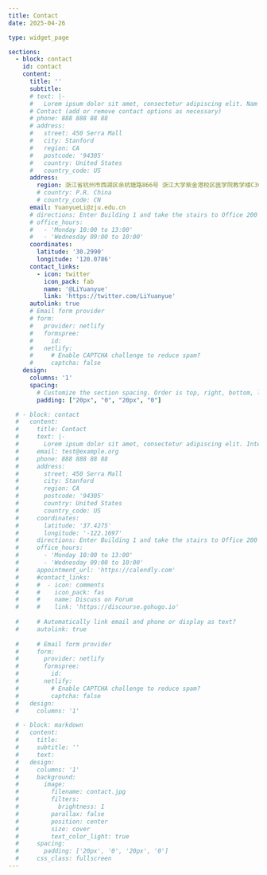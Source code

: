 ```yaml
---
title: Contact
date: 2025-04-26

type: widget_page

sections:
  - block: contact
    id: contact
    content:
      title: ''
      subtitle:
      # text: |-
      #   Lorem ipsum dolor sit amet, consectetur adipiscing elit. Nam mi diam, venenatis ut magna et, vehicula efficitur enim.
      # Contact (add or remove contact options as necessary)
      # phone: 888 888 88 88
      # address:
      #   street: 450 Serra Mall
      #   city: Stanford
      #   region: CA
      #   postcode: '94305'
      #   country: United States
      #   country_code: US
      address:
        region: 浙江省杭州市西湖区余杭塘路866号 浙江大学紫金港校区医学院教学楼C305
        # country: P.R. China
        # country_code: CN
      email: YuanyueLi@zju.edu.cn
      # directions: Enter Building 1 and take the stairs to Office 200 on Floor 2
      # office_hours:
      #   - 'Monday 10:00 to 13:00'
      #   - 'Wednesday 09:00 to 10:00'
      coordinates:
        latitude: '30.2990'
        longitude: '120.0786'
      contact_links:
        - icon: twitter
          icon_pack: fab
          name: '@LiYuanyue'
          link: 'https://twitter.com/LiYuanyue'
      autolink: true
      # Email form provider
      # form:
      #   provider: netlify
      #   formspree:
      #     id:
      #   netlify:
      #     # Enable CAPTCHA challenge to reduce spam?
      #     captcha: false
    design:
      columns: '1'
      spacing:
        # Customize the section spacing. Order is top, right, bottom, left.
        padding: ["20px", "0", "20px", "0"]

  # - block: contact
  #   content:
  #     title: Contact
  #     text: |-
  #       Lorem ipsum dolor sit amet, consectetur adipiscing elit. Integer tempus augue non tempor egestas. Proin nisl nunc, dignissim in accumsan dapibus, auctor ullamcorper neque. Quisque at elit felis. Vestibulum ante ipsum primis in faucibus orci luctus et ultrices posuere cubilia curae; Aenean eget elementum odio. Cras interdum eget risus sit amet aliquet. In volutpat, nisl ut fringilla dignissim, arcu nisl suscipit ante, at accumsan sapien nisl eu eros.
  #     email: test@example.org
  #     phone: 888 888 88 88
  #     address:
  #       street: 450 Serra Mall
  #       city: Stanford
  #       region: CA
  #       postcode: '94305'
  #       country: United States
  #       country_code: US
  #     coordinates:
  #       latitude: '37.4275'
  #       longitude: '-122.1697'
  #     directions: Enter Building 1 and take the stairs to Office 200 on Floor 2
  #     office_hours:
  #       - 'Monday 10:00 to 13:00'
  #       - 'Wednesday 09:00 to 10:00'
  #     appointment_url: 'https://calendly.com'
  #     #contact_links:
  #     #  - icon: comments
  #     #    icon_pack: fas
  #     #    name: Discuss on Forum
  #     #    link: 'https://discourse.gohugo.io'
    
  #     # Automatically link email and phone or display as text?
  #     autolink: true
    
  #     # Email form provider
  #     form:
  #       provider: netlify
  #       formspree:
  #         id:
  #       netlify:
  #         # Enable CAPTCHA challenge to reduce spam?
  #         captcha: false
  #   design:
  #     columns: '1'

  # - block: markdown
  #   content:
  #     title:
  #     subtitle: ''
  #     text:
  #   design:
  #     columns: '1'
  #     background:
  #       image: 
  #         filename: contact.jpg
  #         filters:
  #           brightness: 1
  #         parallax: false
  #         position: center
  #         size: cover
  #         text_color_light: true
  #     spacing:
  #       padding: ['20px', '0', '20px', '0']
  #     css_class: fullscreen
---
```

